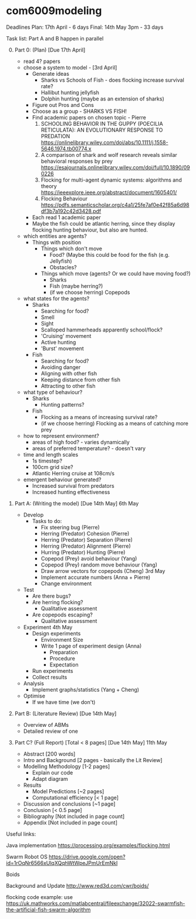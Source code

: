 # com6009modeling

Deadlines
Plan:  17th April - 6 days
Final: 14th May 3pm - 33 days

Task list:
Part A and B happen in parallel
	
0. Part 0: (Plan) [Due 17th April]
   - read 4? papers
   - choose a system to model - [3rd April]
     - Generate ideas
       - Sharks vs Schools of Fish - does flocking increase survival rate?
       - Hallibut hunting jellyfish
       - Dolphin hunting (maybe as an extension of sharks)
     - Figure out Pros and Cons
     - Choose as a group - SHARKS VS FISH!
     - Find academic papers on chosen topic - Pierre
       1. SCHOOLING BEHAVIOR IN THE GUPPY (POECILIA RETICULATA): AN EVOLUTIONARY RESPONSE TO PREDATION https://onlinelibrary.wiley.com/doi/abs/10.1111/j.1558-5646.1974.tb00774.x
       2. A comparison of shark and wolf research reveals similar behavioral responses by prey https://esajournals.onlinelibrary.wiley.com/doi/full/10.1890/090226
       3. Flocking for multi-agent dynamic systems: algorithms and theory https://ieeexplore.ieee.org/abstract/document/1605401/
       4. Flocking Behaviour https://pdfs.semanticscholar.org/c4a1/25fe7af0e42f85a6d98df3b7a192c42d3428.pdf
     - Each read 1 academic paper
     - Maybe the fish could be atlantic herring, since they display flocking hunting behaviour, but also are hunted. 
   - which entities are agents?
     - Things with position
       - Things which don't move
         - Food? (Maybe this could be food for the fish (e.g. Jellyfish)
         - Obstacles?
       - Things which move (agents? Or we could have moving food?)
         - Sharks
         - Fish (maybe herring?)
         - (if we choose herring) Copepods
   - what states for the agents?
     - Sharks
       - Searching for food?
       - Smell
       - Sight
       - Scalloped hammerheads apparently school/flock?
       - 'Cruising' movement
       - Active hunting
       - 'Burst' movement
     - Fish
       - Searching for food?
       - Avoiding danger
       - Aligning with other fish
       - Keeping distance from other fish
       - Attracting to other fish
   - what type of behaviour?
     - Sharks
       - Hunting patterns?
     - Fish
       - Flocking as a means of increasing survival rate?
       - (if we choose herring) Flocking as a means of catching more prey
   - how to represent environment?
     - areas of high food? - varies dynamically
     - areas of preferred temperature? - doesn't vary
   - time and length scales
     - 1s timestep?
     - 100cm grid size?
     - Atlantic Herring cruise at 108cm/s
   - emergent behaviour generated?
     - Increased survival from predators
     - Increased hunting effectiveness

1. Part A: (Writing the model) [Due 14th May] 6th May
   - Develop
     - Tasks to do:
	   - Fix steering bug (Pierre)
	   - Herring (Predator) Cohesion (Pierre)
	   - Herring (Predator) Separation (Pierre)
	   - Herring (Predator) Alignment (Pierre)
	   - Hurring (Predator) Hunting (Pierre)
	   - Copepod (Prey) avoid behaviour (Yang)
	   - Copepod (Prey) random move behaviour (Yang) 
	   - Draw arrow vectors for copepods (Cheng) 3rd May
	   - Implement accurate numbers (Anna + Pierre)
	   - Change environment
   - Test
     - Are there bugs?
	 - Are herring flocking?
	   - Qualitative assessment
	 - Are copepods escaping?
	   - Qualitative assessment
   - Experiment 4th May
     - Design experiments
	   - Environment Size
	   - Write 1 page of experiment design (Anna)
	     - Preparation
		 - Procedure
		 - Expectation
	 - Run experiments
	 - Collect results
   - Analysis
	 - Implement graphs/statistics (Yang + Cheng)
   - Optimise
     - If we have time (we don't)

2. Part B: (Literature Review) [Due 14th May]
   - Overview of ABMs
   - Detailed review of one
		
3. Part C? (Full Report) [Total < 8 pages] [Due 14th May] 11th May
   - Abstract [200 words]
   - Intro and Background [2 pages - basically the Lit Review]
   - Modelling Methodology [1-2 pages]
     - Explain our code
	 - Adapt diagram
   - Results
     - Model Predictions [~2 pages]
     - Computational efficiency [< 1 page]
   - Discussion and conclusions [~1 page]
   - Conclusion [< 0.5 page]
   - Bibliography [Not included in page count]
   - Appendix [Not included in page count]
   
Useful links:

Java implementation 
https://processing.org/examples/flocking.html

Swarm Robot OS
https://drive.google.com/open?id=1rOqNr6566xUlqXQqhWtWpeJPmUrEmNkI

Boids 

Background and Update 
http://www.red3d.com/cwr/boids/

flocking code example: use 
https://uk.mathworks.com/matlabcentral/fileexchange/32022-swarmfish-the-artificial-fish-swarm-algorithm
